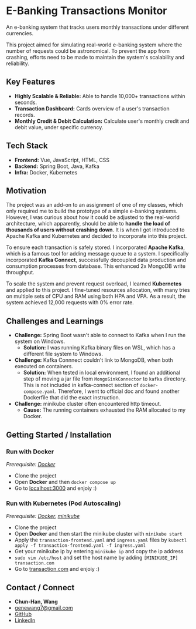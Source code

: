 # E-Banking Transactions Monitor
An e-banking system that tracks users monthly transactions under different currencies.

This project aimed for simulating real-world e-banking system where the number of requests could be astronomical. To prevent the app from crashing, efforts need to be made to maintain the system's scalability and reliability.


## Key Features
- **Highly Scalable & Reliable:** Able to handle 10,000+ transactions within seconds.
- **Transaction Dashboard:** Cards overview of a user's transaction records.
- **Monthly Credit & Debit Calculation:** Calculate user's monthly credit and debit value, under specific currency.


## Tech Stack
- **Frontend:** Vue, JavaScript, HTML, CSS
- **Backend:** Spring Boot, Java, Kafka
- **Infra:** Docker, Kubernetes


## Motivation
The project was an add-on to an assignment of one of my classes, which only required me to build the prototype of a simple e-banking systems. However, I was curious about how it could be adjusted to the real-world architecture, which apparently, should be able to **handle the load of thousands of users without crashing down**. It is when I got introduced to Apache Kafka and Kubernetes and decided to incorporate into this project. 

To ensure each transaction is safely stored. I incorporated **Apache Kafka**, which is a famous tool for adding message queue to a system. I specifically incorporated **Kafka Connect**, successfully decoupled data production and consumption processes from database. This enhanced 2x MongoDB write throughput.

To scale the system and prevent request overload, I learned **Kubernetes** and applied to this project. I fine-tuned resources allocation, with many tries on multiple sets of CPU and RAM using both HPA and VPA. As a result, the system achieved 12,000 requests with 0% error rate.


## Challenges and Learnings
- **Challenge:** Spring Boot wasn't able to connect to Kafka when I run the system on Windows. 
  - **Solution:** I was running Kafka binary files on WSL, which has a different file system to Windows.
- **Challenge:** Kafka Connnect couldn't link to MongoDB, when both executed on containers. 
  - **Solution:** When tested in local environment, I found an additional step of moving a jar file from `MongoSinkConnector` to `kafka` directory. This is not included in kafka-connect section of `docker-compose.yaml`. Therefore, I went to official doc and found another Dockerfile that did the exact instruction.
- **Challenge:** minikube cluster often encountered http timeout.
  - **Cause:** The running containers exhausted the RAM allocated to my Docker.


## Getting Started / Installation
### Run with Docker
_Prerequisite: [Docker](https://www.docker.com/get-started/)_

- Clone the project
- Open **Docker** and then `docker compose up`
- Go to [localhost:3000](http://localhost:3000) and enjoiy :)


### Run with Kubernetes (Pod Autoscaling)
_Prerequisite: [Docker](https://www.docker.com/get-started/), [minikube](https://minikube.sigs.k8s.io/docs/start/)_

- Clone the project
- Open **Docker** and then start the minikube cluster with `minikube start`
- Apply the `transaction-frontend.yaml` and `ingress.yaml` files by `kubectl apply -f transaction-frontend.yaml -f ingress.yaml`
- Get your minikube ip by entering `minikube ip` and copy the ip address
- `sudo vim /etc/host` and set the host name by adding `[MINIKUBE_IP] transaction.com` 
- Go to [transaction.com](http://transaction.com) and enjoiy :)

## Contact / Connect
- **Chun-Han, Wang**
- genewang7@gmail.com
- [GitHub](https://github.com/genewang0929)
- [LinkedIn](https://www.linkedin.com/in/chun-han-wang/)
